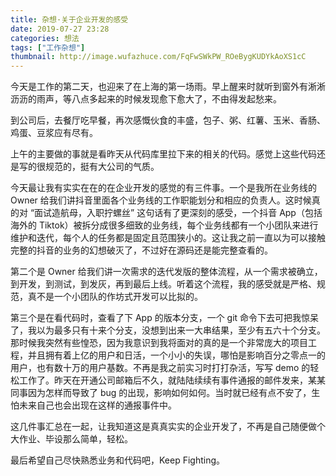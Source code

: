 ```yaml
---
title: 杂想·关于企业开发的感受
date: 2019-07-27 23:28
categories: 想法
tags: ["工作杂想"]
thumbnail: http://image.wufazhuce.com/FqFwSWkPW_ROeBygKUDYkAoXS1cC
---
```


今天是工作的第二天，也迎来了在上海的第一场雨。早上醒来时就听到窗外有淅淅沥沥的雨声，等八点多起来的时候发现愈下愈大了，不由得发起愁来。

到公司后，去餐厅吃早餐，再次感慨伙食的丰盛，包子、粥、红薯、玉米、香肠、鸡蛋、豆浆应有尽有。

上午的主要做的事就是看昨天从代码库里拉下来的相关的代码。感觉上这些代码还是写的很规范的，挺有大公司的气质。

今天最让我有实实在在的在企业开发的感觉的有三件事。一个是我所在业务线的 Owner 给我们讲抖音里面各个业务线的工作职能划分和相应的负责人。这时候真的对 “面试造航母，入职拧螺丝” 这句话有了更深刻的感受，一个抖音 App（包括海外的 Tiktok）被拆分成很多细致的业务线，每个业务线都有一个小团队来进行维护和迭代，每个人的任务都是固定且范围狭小的。这让我之前一直以为可以接触完整的抖音的业务的幻想破灭了，不过好在源码还是能完整查看的。

第二个是 Owner 给我们讲一次需求的迭代发版的整体流程，从一个需求被确立，到开发，到测试，到发灰，再到最后上线。听着这个流程，我的感受就是严格、规范，真不是一个小团队的作坊式开发可以比拟的。

第三个是在看代码时，查看了下 App 的版本分支，一个 git 命令下去可把我惊呆了，我以为最多只有十来个分支，没想到出来一大串结果，至少有五六十个分支。那时候我突然有些惶恐，因为我意识到我将面对的真的是一个非常庞大的项目工程，并且拥有着上亿的用户和日活，一个小小的失误，哪怕是影响百分之零点一的用户，也有数十万的用户基数。不再是我之前实习时打打杂活，写写 demo 的轻松工作了。昨天在开通公司邮箱后不久，就陆陆续续有事件通报的邮件发来，某某同事因为怎样而导致了 bug 的出现，影响如何如何。当时就已经有点不安了，生怕未来自己也会出现在这样的通报事件中。

这几件事汇总在一起，让我知道这是真真实实的企业开发了，不再是自己随便做个大作业、毕设那么简单，轻松。

最后希望自己尽快熟悉业务和代码吧，Keep Fighting。
